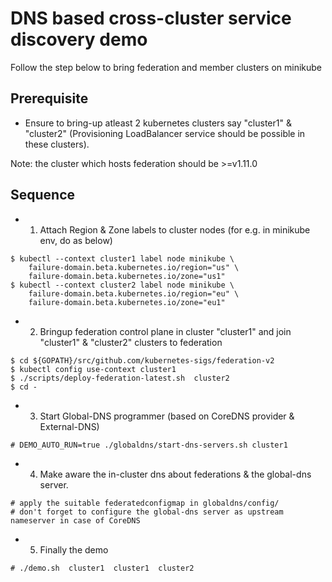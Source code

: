 # DNS based cross-cluster service discovery demo

Follow the step below to bring federation and member clusters on minikube

## Prerequisite
- Ensure to bring-up atleast 2 kubernetes clusters say "cluster1" & "cluster2"
  (Provisioning LoadBalancer service should be possible in these clusters).

Note: the cluster which hosts federation should be >=v1.11.0

## Sequence
- 1. Attach Region & Zone labels to cluster nodes (for e.g. in minikube env, do as below)
```
$ kubectl --context cluster1 label node minikube \
    failure-domain.beta.kubernetes.io/region="us" \
    failure-domain.beta.kubernetes.io/zone="us1"
$ kubectl --context cluster2 label node minikube \
    failure-domain.beta.kubernetes.io/region="eu" \
    failure-domain.beta.kubernetes.io/zone="eu1"
```

- 2. Bringup federation control plane in cluster "cluster1" and join "cluster1" & "cluster2" clusters to federation
```
$ cd ${GOPATH}/src/github.com/kubernetes-sigs/federation-v2
$ kubectl config use-context cluster1
$ ./scripts/deploy-federation-latest.sh  cluster2
$ cd -
```

- 3. Start Global-DNS programmer (based on CoreDNS provider & External-DNS)
```
# DEMO_AUTO_RUN=true ./globaldns/start-dns-servers.sh cluster1
```

- 4. Make aware the in-cluster dns about federations & the global-dns server.
```
# apply the suitable federatedconfigmap in globaldns/config/
# don't forget to configure the global-dns server as upstream nameserver in case of CoreDNS
```

- 5. Finally the demo
```
# ./demo.sh  cluster1  cluster1  cluster2
```
